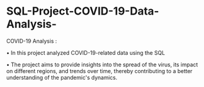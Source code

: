 # SQL-Project-COVID-19-Data-Analysis-

COVID-19 Analysis : 

• In this project analyzed COVID-19-related data using the SQL 

• The project aims to provide insights into the spread of the virus, its impact on different regions, and trends over time, thereby contributing to a better understanding of the pandemic's dynamics.
